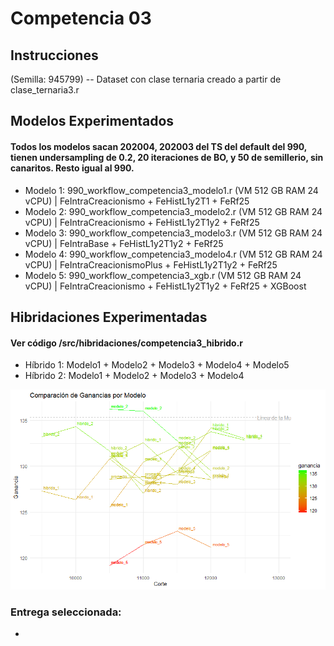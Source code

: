 # Competencia 03

## Instrucciones

(Semilla: 945799) -- Dataset con clase ternaria creado a partir de clase_ternaria3.r


## Modelos Experimentados

#### Todos los modelos sacan 202004, 202003 del TS del default del 990, tienen undersampling de 0.2, 20 iteraciones de BO, y 50 de semillerio, sin canaritos. Resto igual al 990.

* Modelo 1: 990_workflow_competencia3_modelo1.r (VM 512 GB RAM 24 vCPU) | FeIntraCreacionismo + FeHistL1y2T1 + FeRf25 
* Modelo 2: 990_workflow_competencia3_modelo2.r (VM 512 GB RAM 24 vCPU) | FeIntraCreacionismo + FeHistL1y2T1y2 + FeRf25  
* Modelo 3: 990_workflow_competencia3_modelo3.r (VM 512 GB RAM 24 vCPU) | FeIntraBase + FeHistL1y2T1y2 + FeRf25  
* Modelo 4: 990_workflow_competencia3_modelo4.r (VM 512 GB RAM 24 vCPU) | FeIntraCreacionismoPlus + FeHistL1y2T1y2 + FeRf25  
* Modelo 5: 990_workflow_competencia3_xgb.r (VM 512 GB RAM 24 vCPU)     | FeIntraCreacionismo + FeHistL1y2T1y2 + FeRf25 + XGBoost 

## Hibridaciones Experimentadas

#### Ver código /src/hibridaciones/competencia3_hibrido.r

* Híbrido 1: Modelo1 + Modelo2 + Modelo3 + Modelo4 + Modelo5
* Híbrido 2: Modelo1 + Modelo2 + Modelo3 + Modelo4

![alt text](RPlot.png)


### Entrega seleccionada: 
* 
  
